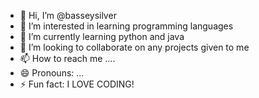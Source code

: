 - 👋 Hi, I’m @basseysilver
- 👀 I’m interested in learning programming languages 
- 🌱 I’m currently learning python and java
- 💞️ I’m looking to collaborate on any projects given to me
- 📫 How to reach me .... 
- 😄 Pronouns: ...
- ⚡ Fun fact: I LOVE CODING!

<!---
basseysilver/basseysilver is a ✨ special ✨ repository because its `README.md` (this file) appears on your GitHub profile.
You can click the Preview link to take a look at your changes.
--->
